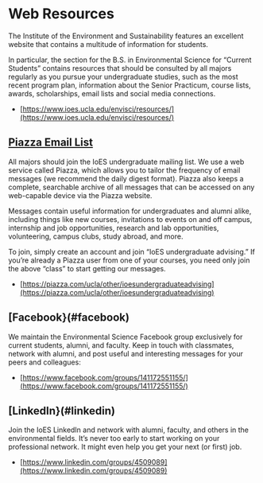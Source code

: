 # Web Resources

The Institute of the Environment and Sustainability features an excellent website that contains a multitude of information for students.

In particular, the section for the B.S. in Environmental Science for “Current Students” contains resources that should be consulted by all majors regularly as you pursue your undergraduate studies, such as the most recent program plan, information about the Senior Practicum, course lists, awards, scholarships, email lists and social media connections.

- [https://www.ioes.ucla.edu/envisci/resources/](https://www.ioes.ucla.edu/envisci/resources/)

## [Piazza Email List](#piazza-email-list)

All majors should join the IoES undergraduate mailing list. We use a web service called Piazza, which allows you to tailor the frequency of email messages (we recommend the daily digest format). Piazza also keeps a complete, searchable archive of all messages that can be accessed on any web-capable device via the Piazza website.

Messages contain useful information for undergraduates and alumni alike, including things like new courses, invitations to events on and off campus, internship and job opportunities, research and lab opportunities, volunteering, campus clubs, study abroad, and more.

To join, simply create an account and join “IoES undergraduate advising.” If you’re already a Piazza user from one of your courses, you need only join the above “class” to start getting our messages.

- [https://piazza.com/ucla/other/ioesundergraduateadvising](https://piazza.com/ucla/other/ioesundergraduateadvising)

## [Facebook}(#facebook)

We maintain the Environmental Science Facebook group exclusively for current students, alumni, and faculty. Keep in touch with classmates, network with alumni, and post useful and interesting messages for your peers and colleagues:

- [https://www.facebook.com/groups/141172551155/](https://www.facebook.com/groups/141172551155/)

## [LinkedIn}(#linkedin)

Join the IoES LinkedIn and network with alumni, faculty, and others in the environmental fields. It’s never too early to start working on your professional network. It might even help you get your next (or first) job.

- [https://www.linkedin.com/groups/4509089](https://www.linkedin.com/groups/4509089)

